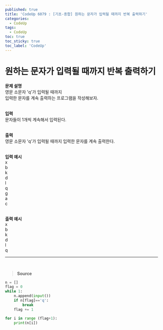 ```yaml
---
published: true
title: 'CodeUp 6079 : [기초-종합] 원하는 문자가 입력될 때까지 반복 출력하기'
categories:
  - CodeUp
tags:
  - CodeUp
toc: true
toc_sticky: true
toc_label: 'CodeUp'
---
```


# 원하는 문자가 입력될 때까지 반복 출력하기

**문제 설명**  
영문 소문자 'q'가 입력될 때까지  
입력한 문자를 계속 출력하는 프로그램을 작성해보자.  
<br>

**입력**  
문자들이 1개씩 계속해서 입력된다.  
<br>

**출력**  
영문 소문자 'q'가 입력될 때까지 입력한 문자를 계속 출력한다.  
<br>

**입력 예시**  
x  
b  
k  
d  
l  
q  
g  
a  
c  
<br>

**출력 예시**  
x  
b  
k  
d  
l  
q

---

<br>

> **Source**

```python
n = []
flag = 0
while 1:
    n.append(input())
    if n[flag]=='q':
        break
    flag += 1

for i in range (flag+1):
    print(n[i])
```
